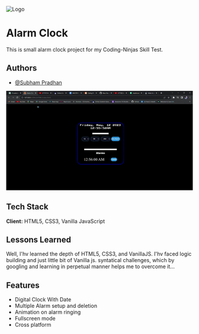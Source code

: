 
![Logo](https://encrypted-tbn0.gstatic.com/images?q=tbn:ANd9GcSHONNS6VN3-u4REFZ14xKLOoLpwWcj3xqDIQ&usqp=CAU)


# Alarm Clock

This is small alarm clock project for my Coding-Ninjas Skill Test.


## Authors

- [@Subham Pradhan](https://github.com/SGsubuuu-2322)


![Project Demo](https://github.com/SGsubuuu-2322/Alarm-Clock_CN_Major-Project/blob/main/ASSETS/ezgif.com-optimize.gif)


## Tech Stack

**Client:** HTML5, CSS3, Vanilla JavaScript



## Lessons Learned

Well, I'hv learned the depth of HTML5, CSS3, and VanillaJS. I'hv faced logic building and just little bit of Vanilla js. syntatical challenges, which by googling and learning in perpetual manner helps me to overcome it...


## Features

- Digital Clock With Date
- Multiple Alarm setup and deletion 
- Animation on alarm ringing
- Fullscreen mode
- Cross platform

